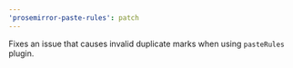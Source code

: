 ```yaml
---
'prosemirror-paste-rules': patch
---
```


Fixes an issue that causes invalid duplicate marks when using `pasteRules` plugin.
